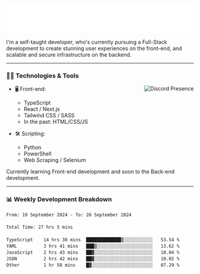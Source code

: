 <img src="assets/wave.svg" alt=":wave:" />

I'm a self-taught developer, who's currently pursuing a Full-Stack development to create stunning user experiences on the front-end, and scalable and secure infrastructure on the backend.

---

### 🧑‍💻 Technologies & Tools

<a href="https://discord.com/users/414304208649453568" target="_blank" rel="nofollow">
   <img src="https://lanyard-profile-readme.vercel.app/api/414304208649453568?idleMessage=Probably%20doing%20something%20else..." alt="Discord Presence" align="right">
</a>

- 🖥️ Front-end:

  - TypeScript
  - React / Next.js
  - Tailwind CSS / SASS
  - In the past: HTML/CSS/JS

- 🛠 Scripting:

  - Python
  - PowerShell
  - Web Scraping / Selenium

Currently learning Front-end development and soon to the Back-end development.

---

### 📊 Weekly Development Breakdown

<!-- ![ccrsxx's GitHub Stats](https://github-readme-stats.vercel.app/api?username=ccrsxx&count_private=true&theme=tokyonight) -->
<!-- ![ccrsxx's Top Langs](https://github-readme-stats.vercel.app/api/top-langs/?username=ccrsxx&hide=lua,java,html&theme=tokyonight) -->

<!--START_SECTION:waka-->

```txt
From: 19 September 2024 - To: 26 September 2024

Total Time: 27 hrs 5 mins

TypeScript    14 hrs 30 mins  █████████████▒░░░░░░░░░░░   53.54 %
YAML          3 hrs 41 mins   ███▒░░░░░░░░░░░░░░░░░░░░░   13.62 %
JavaScript    2 hrs 43 mins   ██▓░░░░░░░░░░░░░░░░░░░░░░   10.04 %
JSON          2 hrs 42 mins   ██▓░░░░░░░░░░░░░░░░░░░░░░   10.02 %
Other         1 hr 58 mins    █▓░░░░░░░░░░░░░░░░░░░░░░░   07.29 %
```

<!--END_SECTION:waka-->
